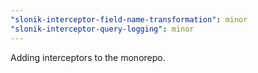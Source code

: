 ```yaml
---
"slonik-interceptor-field-name-transformation": minor
"slonik-interceptor-query-logging": minor
---
```


Adding interceptors to the monorepo.
